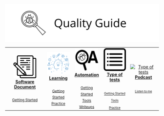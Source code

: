 ![Quality Guide](https://github.com/EloPo/Quality-guide/blob/master/image/quality-guide.png)


<center>
<table>
 <tr>
<td align="center"><a href="./"><img src="https://github.com/EloPo/Quality-guide/blob/master/image/document.png" width="75px;" height="75px;" alt="Software Document"/><br/><b>Software Document</b></a><br /><sub><a href="./"> </a></sub><br><sub><a href="./">Getting Started</a></sub></td>
   
   <td align="center"><a href="./"><img src="https://github.com/EloPo/Quality-guide/blob/master/image/learning.png" width="75px;" height="75px;" alt="Learning"/><br/><b>Learning</b></a><br /><sub><a href="./"> </a></sub><br><sub><a href="./">Getting Started</a></sub><br><sub><a href="./">Practice</a></sub></td>
   
   <td align="center"><a href="./"><img src="https://github.com/EloPo/Quality-guide/blob/master/image/automation.png" width="75px;" height="75px;" alt="Automation"/><br/><b>Automation</b></a><br /><sub><a href="./"> </a></sub><br><sub><a href="./">Getting Started</a></sub><br><sub><a href="./">Tools</a></sub><br><sub><a href="./">Writeups</a></sub></td>

   <td align="center"><a href="./"><img src="https://github.com/EloPo/Quality-guide/blob/master/image/type%20of%20tests.png" width="75px;" height="75px;" alt="Type of tests"/><br/><b>Type of tests</b></a><br/><sub><a href="./"></a><br><sub><a href="./">Getting Started</a></sub><br><sub><a href="./">Tools</a></sub><br><sub><a href="./">Practice</a></sub></td>
 
 <td align="center"><a href="./"><img src="" width="75px;" height="75px;" alt="Type of tests"/><br/><b>Podcast</b></a><br/><sub><a href="./"></a><br><sub><a href="./">Listen to me</a></sub>
  
  </tr>
 
 </table>
</center>

